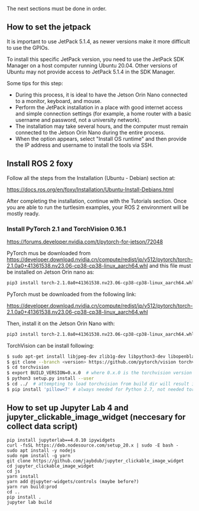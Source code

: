 The next sections must be done in order.

## How to set the jetpack

It is important to use JetPack 5.1.4, as newer versions make it more difficult to use the GPIOs.

To install this specific JetPack version, you need to use the JetPack SDK Manager on a host computer running Ubuntu 20.04. Other versions of Ubuntu may not provide access to JetPack 5.1.4 in the SDK Manager.

Some tips for this step:

- During this process, it is ideal to have the Jetson Orin Nano connected to a monitor, keyboard, and mouse.  
- Perform the JetPack installation in a place with good internet access and simple connection settings (for example, a home router with a basic username and password, not a university network).  
- The installation may take several hours, and the computer must remain connected to the Jetson Orin Nano during the entire process.  
- When the option appears, select "Install OS runtime" and then provide the IP address and username to install the tools via SSH.



## Install ROS 2 foxy

Follow all the steps from the Installation (Ubuntu - Debian) section at:

https://docs.ros.org/en/foxy/Installation/Ubuntu-Install-Debians.html

After completing the installation, continue with the Tutorials section. Once you are able to run the turtlesim examples, your ROS 2 environment will be mostly ready.

### Install PyTorch 2.1 and TorchVision 0.16.1

https://forums.developer.nvidia.com/t/pytorch-for-jetson/72048

PyTorch mus be downloaded from https://developer.download.nvidia.cn/compute/redist/jp/v512/pytorch/torch-2.1.0a0+41361538.nv23.06-cp38-cp38-linux_aarch64.whl and this file must be installed on Jetson Orin nano as:

```bash
pip3 install torch-2.1.0a0+41361538.nv23.06-cp38-cp38-linux_aarch64.whl](https://forums.developer.nvidia.com/t/pytorch-for-jetson/72048
```

PyTorch must be downloaded from the following link:

https://developer.download.nvidia.cn/compute/redist/jp/v512/pytorch/torch-2.1.0a0+41361538.nv23.06-cp38-cp38-linux_aarch64.whl

Then, install it on the Jetson Orin Nano with:

```bash
pip3 install torch-2.1.0a0+41361538.nv23.06-cp38-cp38-linux_aarch64.whl)
```

TorchVision can be install following: 

```bash
$ sudo apt-get install libjpeg-dev zlib1g-dev libpython3-dev libopenblas-dev libavcodec-dev libavformat-dev libswscale-dev
$ git clone --branch <version> https://github.com/pytorch/vision torchvision   # see below for version of torchvision to download
$ cd torchvision
$ export BUILD_VERSION=0.x.0  # where 0.x.0 is the torchvision version  
$ python3 setup.py install --user
$ cd ../  # attempting to load torchvision from build dir will result in import error
$ pip install 'pillow<7' # always needed for Python 2.7, not needed torchvision v0.5.0+ with Python 3.6
```

## How to set up Jupyter Lab 4 and jupyter_clickable_image_widget (neccesary for collect data script)
```
pip install jupyterlab==4.0.10 ipywidgets
curl -fsSL https://deb.nodesource.com/setup_20.x | sudo -E bash -
sudo apt install -y nodejs
sudo npm install -g yarn
git clone https://github.com/jaybdub/jupyter_clickable_image_widget
cd jupyter_clickable_image_widget
cd js
yarn install
yarn add @jupyter-widgets/controls (maybe before?)
yarn run build:prod
cd ..
pip install .
jupyter lab build
```
